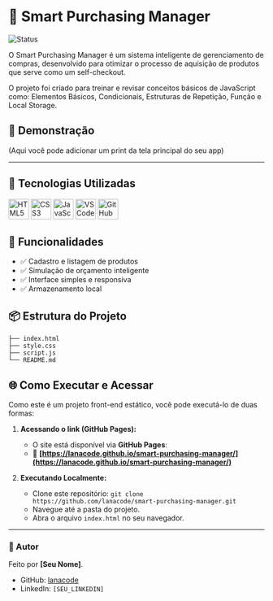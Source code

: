 # 💼 Smart Purchasing Manager

![Status](https://img.shields.io/badge/Status-Concluído-green)

O Smart Purchasing Manager é um sistema inteligente de gerenciamento de compras, desenvolvido para otimizar o processo de aquisição de produtos que serve como um self-checkout.

O projeto foi criado para treinar e revisar conceitos básicos de JavaScript como: Elementos Básicos, Condicionais, Estruturas de Repetição, Função e Local Storage.

## 📸 Demonstração

(Aqui você pode adicionar um print da tela principal do seu app)

---

## 🚀 Tecnologias Utilizadas

<p align="left">
  <img src="https://cdn.jsdelivr.net/gh/devicons/devicon@latest/icons/html5/html5-original.svg" height="40" alt="HTML5" />
  <img src="https://cdn.jsdelivr.net/gh/devicons/devicon@latest/icons/css3/css3-original.svg" height="40" alt="CSS3" />
  <img src="https://cdn.jsdelivr.net/gh/devicons/devicon@latest/icons/javascript/javascript-original.svg" height="40" alt="JavaScript" />
  <img src="https://cdn.jsdelivr.net/gh/devicons/devicon@latest/icons/vscode/vscode-original.svg" height="40" alt="VS Code" />
 <img src="https://cdn.jsdelivr.net/gh/devicons/devicon@latest/icons/github/github-original.svg" height="40" alt="GitHub" />
</p>

## 🧠 Funcionalidades

* ✅ Cadastro e listagem de produtos
* ✅ Simulação de orçamento inteligente
* ✅ Interface simples e responsiva
* ✅ Armazenamento local

## 📦 Estrutura do Projeto
```
├── index.html
├── style.css
├── script.js
└── README.md
```
## 🌐 Como Executar e Acessar

Como este é um projeto front-end estático, você pode executá-lo de duas formas:

1.  **Acessando o link (GitHub Pages):**
    * O site está disponível via **GitHub Pages**:
    * 🔗 **[https://lanacode.github.io/smart-purchasing-manager/](https://lanacode.github.io/smart-purchasing-manager/)**

2.  **Executando Localmente:**
    * Clone este repositório: `git clone https://github.com/lanacode/smart-purchasing-manager.git`
    * Navegue até a pasta do projeto.
    * Abra o arquivo `index.html` no seu navegador.

---

### 👤 Autor

Feito por **[Seu Nome]**.

* GitHub: [lanacode](https://github.com/lanacode)
* LinkedIn: `[SEU_LINKEDIN]`
